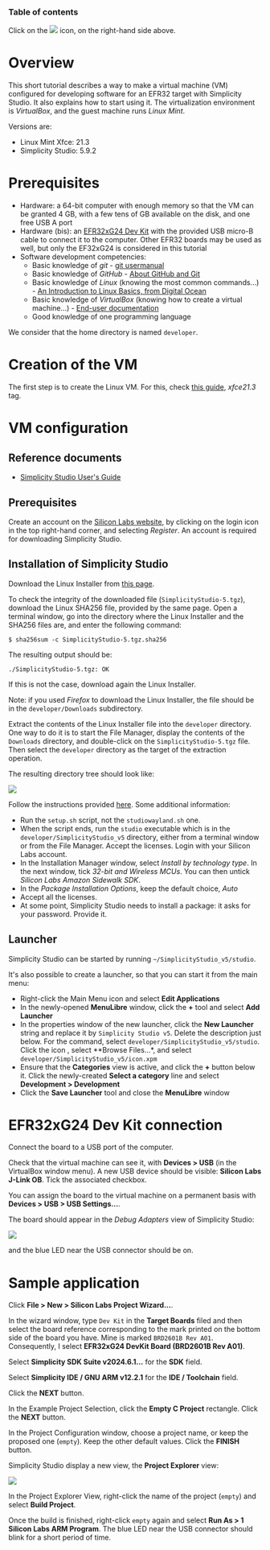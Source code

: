 ### Table of contents

Click on the ![](images/tocIcon.png) icon, on the right-hand side above.

# Overview

This short tutorial describes a way to make a virtual machine (VM) configured for developing software for an EFR32 target with Simplicity Studio. It also explains how to start using it. The virtualization environment is *VirtualBox*, and the guest machine runs *Linux Mint*.

Versions are:
* Linux Mint Xfce: 21.3
* Simplicity Studio: 5.9.2

# Prerequisites

* Hardware: a 64-bit computer with enough memory so that the VM can be granted 4 GB, with a few tens of GB available on the disk, and one free USB A port
* Hardware (bis): an [EFR32xG24 Dev Kit](https://www.silabs.com/development-tools/wireless/efr32xg24-dev-kit?tab=overview) with the provided USB micro-B cable to connect it to the computer. Other EFR32 boards may be used as well, but only the EF32xG24 is considered in this tutorial
* Software development competencies:
  * Basic knowledge of *git* - [git usermanual](https://git-scm.com/docs/user-manual)
  * Basic knowledge of *GitHub* - [About GitHub and Git](https://docs.github.com/en/get-started/start-your-journey/about-github-and-git)
  * Basic knowledge of *Linux* (knowing the most common commands...) - [An Introduction to Linux Basics, from Digital Ocean](https://www.digitalocean.com/community/tutorials/an-introduction-to-linux-basics)
  * Basic knowledge of *VirtualBox* (knowing how to create a virtual machine...) - [End-user documentation](https://www.virtualbox.org/wiki/End-user_documentation)
  * Good knowledge of one programming language

We consider that the home directory is named `developer`.

# Creation of the VM

The first step is to create the Linux VM. For this, check [this guide](https://github.com/PascalBod/lm-vm), *xfce21.3* tag.

# VM configuration

## Reference documents

* [Simplicity Studio User's Guide](https://docs.silabs.com/simplicity-studio-5-users-guide/5.9.1/ss-5-users-guide-overview/)

## Prerequisites

Create an account on the [Silicon Labs website](https://docs.silabs.com), by clicking on the login icon in the top right-hand corner, and selecting *Register*. An account is required for downloading Simplicity Studio.

## Installation of Simplicity Studio

Download the Linux Installer from [this page](https://www.silabs.com/developers/simplicity-studio).

To check the integrity of the downloaded file (`SimplicityStudio-5.tgz`), download the Linux SHA256 file, provided by the same page. Open a terminal window, go into the directory where the Linux Installer and the SHA256 files are, and enter the following command:
```
$ sha256sum -c SimplicityStudio-5.tgz.sha256 
```

The resulting output should be:
```
./SimplicityStudio-5.tgz: OK
```

If this is not the case, download again the Linux Installer.

Note: if you used *Firefox* to download the Linux Installer, the file should be in the `developer/Downloads` subdirectory.

Extract the contents of the Linux Installer file into the `developer` directory. One way to do it is to start the File Manager, display the contents of the `Downloads` directory, and double-click on the `SimplicityStudio-5.tgz` file. Then select the `developer` directory as the target of the extraction operation.

The resulting directory tree should look like:

![](images/linux_installer_directory_tree.png)

Follow the instructions provided [here](https://docs.silabs.com/simplicity-studio-5-users-guide/5.9.1/ss-5-users-guide-getting-started/install-ss-5-and-software#on-linux). Some additional information:
* Run the `setup.sh` script, not the `studiowayland.sh` one.
* When the script ends, run the `studio` executable which is in the `developer/SimplicityStudio_v5` directory, either from a terminal window or from the File Manager. Accept the licenses. Login with your Silicon Labs account.
* In the Installation Manager window, select *Install by technology type*. In the next window, tick *32-bit and Wireless MCUs*. You can then untick *Silicon Labs Amazon Sidewalk SDK*.
* In the *Package Installation Options*, keep the default choice, *Auto*
* Accept all the licenses.
* At some point, Simplicity Studio needs to install a package: it asks for your password. Provide it.

## Launcher

Simplicity Studio can be started by running `~/SimplicityStudio_v5/studio`.

It's also possible to create a launcher, so that you can start it from the main menu:
* Right-click the Main Menu icon and select **Edit Applications**
* In the newly-opened **MenuLibre** window, click the **+** tool and select **Add Launcher**
* In the properties window of the new launcher, click the **New Launcher** string and replace it by `Simplicity Studio v5`. Delete the description just below. For the command, select `developer/SimplicityStudio_v5/studio`. Click the icon , select **Browse Files...*, and select `developer/SimplicityStudio_v5/icon.xpm`
* Ensure that the **Categories** view is active, and click the **+** button below it. Click the newly-created **Select a category** line and select **Development > Development**
* Click the **Save Launcher** tool and close the **MenuLibre** window

# EFR32xG24 Dev Kit connection

Connect the board to a USB port of the computer.

Check that the virtual machine can see it, with **Devices > USB** (in the VirtualBox window menu). A new USB device should be visible: **Silicon Labs J-Link OB**. Tick the associated checkbox.

You can assign the board to the virtual machine on a permanent basis with **Devices > USB > USB Settings...**.

The board should appear in the *Debug Adapters* view of Simplicity Studio:

![](images/debug_adapter_view.png)

and the blue LED near the USB connector should be on.

# Sample application

Click **File > New > Silicon Labs Project Wizard...**.

In the wizard window, type `Dev Kit` in the **Target Boards** filed and then select the board reference corresponding to the mark printed on the bottom side of the board you have. Mine is marked `BRD2601B Rev A01`. Consequently, I select **EFR32xG24 DevKit Board (BRD2601B Rev A01)**.

Select **Simplicity SDK Suite v2024.6.1...** for the **SDK** field.

Select **Simplicity IDE / GNU ARM v12.2.1** for the **IDE / Toolchain** field.

Click the **NEXT** button.

In the Example Project Selection, click the **Empty C Project** rectangle. Click the **NEXT** button.

In the Project Configuration window, choose a project name, or keep the proposed one (`empty`). Keep the other default values. Click the **FINISH** button.

Simplicity Studio display a new view, the **Project Explorer** view:

![](images/project_explorer_view.png)

In the Project Explorer View, right-click the name of the project (`empty`) and select **Build Project**.

Once the build is finished, right-click `empty` again and select **Run As > 1 Silicon Labs ARM Program**. The blue LED near the USB connector should blink for a short period of time.